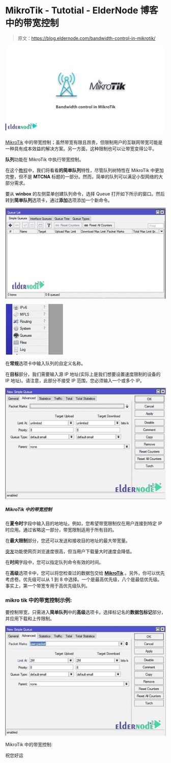 # MikroTik - Tutotial - ElderNode 博客中的带宽控制

> 原文：<https://blog.eldernode.com/bandwidth-control-in-mikrotik/>

![Bandwidth control in MikroTik](img/9adec968a9b0ac8309db7c1466115477.png)

[MikroTik](https://blog.eldernode.com/tag/mikrotik/) 中的带宽控制；虽然带宽有限且昂贵，但限制用户的互联网带宽可能是一种具有成本效益的解决方案。另一方面，这种限制也可以让带宽变得公平。

**队列**功能在 MikroTik 中执行带宽控制。

在这个[教程](http://eldernode.com/category/tutorial/)中，我们将看看**的简单队列**特性，尽管队列树特性在 MikroTik 中更加完整，但不是 **MTCNA** 标题的一部分。然而，简单的队列可以满足小型网络的大部分需求。

要从 **winbox** 的左侧菜单创建队列命令，选择 Queue 打开如下所示的窗口。然后转到**简单队列**选项卡，通过**添加**选项添加一个新命令。

![bandwidth control in mikrotik](img/e8b3c1e63f7ed1de5564155e380ff3e3.png)

![bandwidth control in mikrotik](img/8020b5c17d4bcfd4587c8e41f1e893f3.png)

在**常规**选项卡中输入队列的自定义名称。

在**目标**部分，我们需要输入源 IP 地址(实际上是我们想要设置速度限制的设备的 IP 地址)。请注意，此部分不接受 IP 范围，您必须输入一个或多个 IP。

![bandwidth control in mikrotik](img/229ebae41427b775d9ace43676305845.png)

##### MikroTik 中的带宽控制

在**夏令时**字段中输入目的地地址。例如，您希望带宽限制仅在用户连接到特定 IP 时应用。通过省略这一部分，带宽限制适用于所有目的。

在**最大限制**部分，您还可以发送和接收目的地址的最大带宽量。

[突发](https://wiki.mikrotik.com/wiki/Manual:Queues_-_Burst)功能使网页浏览速度很高，但当用户下载量大时速度会降低。

在**时间**字段中，您可以指定队列命令有效的时间。

在**高级**选项卡中，您可以将您检查过的数据包交给 **[MikroTik](http://eldernode.com/mikrotik-vps-server/)** 。另外，你可以优先考虑卷。优先级可以从 1 到 8 中选择。一个是最高优先级，八个是最低优先级。事实上，第一个带宽专用于高优先级队列。

### **mikro tik 中的带宽控制示例:**

要控制带宽，只需进入**简单队列**中的**高级**选项卡。选择标记名的**数据包标记**部分，并应用下载和上传限制。

![bandwidth control in mikrotik](img/ecb6b1f426a458ebbb704fb19cff458f.png)

MikroTik 中的带宽控制:

祝您好运